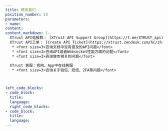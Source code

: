 ```yaml
---
title: 联系我们
position_number: 13
parameters:
- name:
content:
content_markdown: |-
  XTrust API电报群： [XTrust API Support Group](https://t.me/XTRUST_api)<br />
  XTrust API工单： [Create API Ticket](https://xtrust.zendesk.com/hc/zh-cn/requests/new?ticket_form_id=14988676408857)
   * <font size=3>咨询文档中没有提及的API问题</font>
   * <font size=3>咨询API或者Websocket性能方面的问题</font>
   * <font size=3>咨询做市相关的问题</font>
  
  XTrust 客服：官网、App中在线客服
   * <font size=3>咨询关于钱包、短信、2FA等问题</font>



left_code_blocks:
- code_block:
  title:
  language:
  right_code_blocks:
- code_block:
  title:
  language:
---
```

